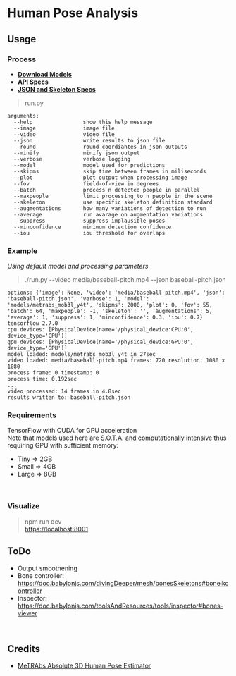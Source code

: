 # Human Pose Analysis

## Usage

### Process

- [**Download Models**](models/README.md)
- [**API Specs**](API.md)  
- [**JSON and Skeleton Specs**](client/types.ts)

> run.py

    arguments:
      --help                show this help message
      --image               image file
      --video               video file
      --json                write results to json file
      --round               round coordiantes in json outputs
      --minify              minify json output
      --verbose             verbose logging
      --model               model used for predictions
      --skipms              skip time between frames in miliseconds
      --plot                plot output when processing image
      --fov                 field-of-view in degrees
      --batch               process n detected people in parallel
      --maxpeople           limit processing to n people in the scene
      --skeleton            use specific skeleton definition standard
      --augmentations       how many variations of detection to run
      --average             run avarage on augmentation variations
      --suppress            suppress implausible poses
      --minconfidence       minimum detection confidence
      --iou                 iou threshold for overlaps

### Example

*Using default model and processing parameters*

> ./run.py --video media/baseball-pitch.mp4 --json baseball-pitch.json

    options: {'image': None, 'video': 'media/baseball-pitch.mp4', 'json': 'baseball-pitch.json', 'verbose': 1, 'model': 'models/metrabs_mob3l_y4t', 'skipms': 2000, 'plot': 0, 'fov': 55, 'batch': 64, 'maxpeople': -1, 'skeleton': '', 'augmentations': 5, 'average': 1, 'suppress': 1, 'minconfidence': 0.3, 'iou': 0.7}
    tensorflow 2.7.0
    cpu devices: [PhysicalDevice(name='/physical_device:CPU:0', device_type='CPU')]
    gpu devices: [PhysicalDevice(name='/physical_device:GPU:0', device_type='GPU')]
    model loaded: models/metrabs_mob3l_y4t in 27sec
    video loaded: media/baseball-pitch.mp4 frames: 720 resolution: 1080 x 1080
    process frame: 0 timestamp: 0
    process time: 0.192sec
    ...
    video processed: 14 frames in 4.8sec
    results written to: baseball-pitch.json

### Requirements

TensorFlow with CUDA for GPU acceleration  
Note that models used here are S.O.T.A. and computationally intensive thus requiring GPU with sufficient memory:
- Tiny => 2GB
- Small => 4GB
- Large => 8GB

<br>

### Visualize

> npm run dev  
<https://localhost:8001>

## ToDo

- Output smoothening
- Bone controller: <https://doc.babylonjs.com/divingDeeper/mesh/bonesSkeletons#boneikcontroller>
- Inspector: <https://doc.babylonjs.com/toolsAndResources/tools/inspector#bones-viewer>

<br>

## Credits

- [MeTRAbs Absolute 3D Human Pose Estimator](https://github.com/isarandi/metrabs)
